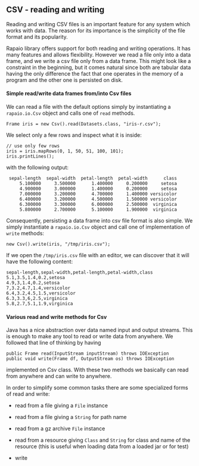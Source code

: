## CSV - reading and writing

Reading and writing CSV files is an important feature for any
system which works with data. The reason for its importance is the
simplicity of the file format and its popularity.

Rapaio library offers support for both reading and writing operations.
It has many features and allows flexibility. However we read a file
only into a data frame, and we write a csv file only from a data frame.
This might look like a constraint in the beginning, but it comes natural
since both are tabular data having the only difference the fact that
one operates in the memory of a program and the other one is persisted
on disk.

#### Simple read/write data frames from/into Csv files

We can read a file with the default options simply by instantiating
a `rapaio.io.Csv` object and calls one of `read` methods.

    Frame iris = new Csv().read(Datasets.class, "iris-r.csv");

We select only a few rows and inspect what it is inside:

    // use only few rows
    iris = iris.mapRows(0, 1, 50, 51, 100, 101);
    iris.printLines();

with the following output:

     sepal-length  sepal-width  petal-length  petal-width      class
         5.100000     3.500000      1.400000     0.200000     setosa
         4.900000     3.000000      1.400000     0.200000     setosa
         7.000000     3.200000      4.700000     1.400000 versicolor
         6.400000     3.200000      4.500000     1.500000 versicolor
         6.300000     3.300000      6.000000     2.500000  virginica
         5.800000     2.700000      5.100000     1.900000  virginica

Consequently, persisting a data frame into csv file format is also
simple. We simply instantiate a `rapaio.io.Csv` object and call one
of implementation of `write` methods:

    new Csv().write(iris, "/tmp/iris.csv");

If we open the `/tmp/iris.csv` file with an editor, we can discover
that it will have the following content:

    sepal-length,sepal-width,petal-length,petal-width,class
    5.1,3.5,1.4,0.2,setosa
    4.9,3,1.4,0.2,setosa
    7,3.2,4.7,1.4,versicolor
    6.4,3.2,4.5,1.5,versicolor
    6.3,3.3,6,2.5,virginica
    5.8,2.7,5.1,1.9,virginica

#### Various read and write methods for Csv

Java has a nice abstraction over data named input and output streams.
This is enough to make any tool to read or write data from anywhere.
We followed that line of thinking by having

    public Frame read(InputStream inputStream) throws IOException
    public void write(Frame df, OutputStream os) throws IOException

implemented on Csv class. With these two methods we basically can
read from anywhere and can write to anywhere.

In order to simplify some common tasks there are some specialized
forms of read and write:

* read from a file giving a `File` instance
* read from a file giving a `String` for path name
* read from a gz archive `File` instance
* read from a resource giving `Class` and `String` for class and name of the resource
(this is useful when loading data from a loaded jar or for test)

* write